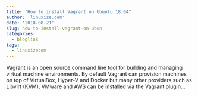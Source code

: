 ```yaml
---
title: "How to install Vagrant on Ubuntu 18.04"
author: 'linuxize.com'
date: '2018-08-21'
slug: how-to-install-vagrant-on-ubun
categories:
  - bloglink
tags:
  - linuxizecom
---
```


Vagrant is an open source command line tool for building and managing virtual machine environments. By default Vagrant can provision machines on top of VirtualBox, Hyper-V and Docker but many other providers such as Libvirt (KVM), VMware and AWS can be installed via the Vagrant plugin[... <i class="fas fa-external-link-alt"></i>](https://linuxize.com/post/how-to-install-vagrant-on-ubuntu-18-04/)

